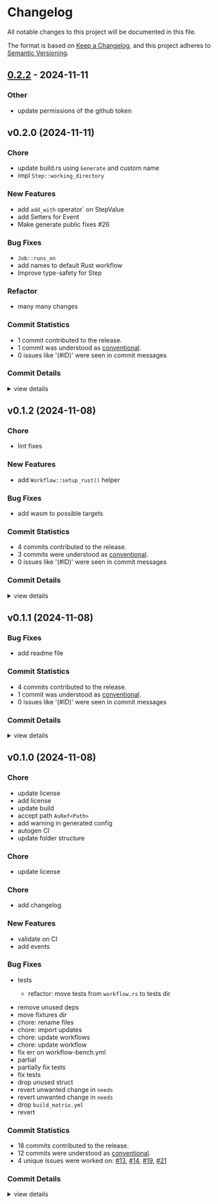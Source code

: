 # Changelog

All notable changes to this project will be documented in this file.

The format is based on [Keep a Changelog](https://keepachangelog.com/en/1.0.0/),
and this project adheres to [Semantic Versioning](https://semver.org/spec/v2.0.0.html).

## [0.2.2](https://github.com/tailcallhq/rust-gh-workflow/compare/gh-workflow-v0.2.1...gh-workflow-v0.2.2) - 2024-11-11

### Other

- update permissions of the github token

## v0.2.0 (2024-11-11)

<csr-id-d058f85eed4f6904cda24330f2f4e1c95a926257/>
<csr-id-d5a2987bb6aadbf0430b7a712f9f63d6552acf3e/>
<csr-id-96be2435d64d679b267ceeac4918b2b8bc07a77d/>

### Chore

 - <csr-id-d058f85eed4f6904cda24330f2f4e1c95a926257/> update build.rs using `Generate` and custom name
 - <csr-id-d5a2987bb6aadbf0430b7a712f9f63d6552acf3e/> impl `Step::working_directory`

### New Features

 - <csr-id-f2441994724242e1ea761bf6cadd023f346b383e/> add `add_with` operator` on StepValue
 - <csr-id-9a4b40af898fa766ce3b65c23dfe4c775839b785/> add Setters for Event
 - <csr-id-375862bc427518f715165c97442ab172ae379b8f/> Make generate public fixes #26

### Bug Fixes

 - <csr-id-c5b83cb65e16e0b2d0d8ab2a1b5b519db4693d82/> `Job::runs_on`
 - <csr-id-8027f4f3a6a95ae02044f5ac83386c2b0c53ec27/> add names to default Rust workflow
 - <csr-id-790765acf303891b491a37ee7d07413debd90f67/> Improve type-safety for Step

### Refactor

 - <csr-id-96be2435d64d679b267ceeac4918b2b8bc07a77d/> many many changes

### Commit Statistics

<csr-read-only-do-not-edit/>

 - 1 commit contributed to the release.
 - 1 commit was understood as [conventional](https://www.conventionalcommits.org).
 - 0 issues like '(#ID)' were seen in commit messages

### Commit Details

<csr-read-only-do-not-edit/>

<details><summary>view details</summary>

 * **Uncategorized**
    - Improve type-safety for Step ([`790765a`](https://github.com/tailcallhq/rust-gh-workflow/commit/790765acf303891b491a37ee7d07413debd90f67))
</details>

## v0.1.2 (2024-11-08)

<csr-id-9230d1f1dc00b87038ec17f39deca77c9be6ffa6/>

### Chore

 - <csr-id-9230d1f1dc00b87038ec17f39deca77c9be6ffa6/> lint fixes

### New Features

 - <csr-id-5a3f18477a2bddc662d3f100e7dd6cbf002cdd2f/> add `Workflow::setup_rust()` helper

### Bug Fixes

 - <csr-id-f74da3df992ee7c10564679c10b695e5b96a85c6/> add wasm to possible targets

### Commit Statistics

<csr-read-only-do-not-edit/>

 - 4 commits contributed to the release.
 - 3 commits were understood as [conventional](https://www.conventionalcommits.org).
 - 0 issues like '(#ID)' were seen in commit messages

### Commit Details

<csr-read-only-do-not-edit/>

<details><summary>view details</summary>

 * **Uncategorized**
    - Release gh-workflow v0.1.2 ([`e71bec6`](https://github.com/tailcallhq/rust-gh-workflow/commit/e71bec6475696c55f7db6cb399fe1572bde5d017))
    - Lint fixes ([`9230d1f`](https://github.com/tailcallhq/rust-gh-workflow/commit/9230d1f1dc00b87038ec17f39deca77c9be6ffa6))
    - Add `Workflow::setup_rust()` helper ([`5a3f184`](https://github.com/tailcallhq/rust-gh-workflow/commit/5a3f18477a2bddc662d3f100e7dd6cbf002cdd2f))
    - Add wasm to possible targets ([`f74da3d`](https://github.com/tailcallhq/rust-gh-workflow/commit/f74da3df992ee7c10564679c10b695e5b96a85c6))
</details>

## v0.1.1 (2024-11-08)

### Bug Fixes

 - <csr-id-55d81b06bf673774e9559915cbe1cb49ccf0a6c5/> add readme file

### Commit Statistics

<csr-read-only-do-not-edit/>

 - 4 commits contributed to the release.
 - 1 commit was understood as [conventional](https://www.conventionalcommits.org).
 - 0 issues like '(#ID)' were seen in commit messages

### Commit Details

<csr-read-only-do-not-edit/>

<details><summary>view details</summary>

 * **Uncategorized**
    - Release gh-workflow v0.1.1 ([`4dfbd11`](https://github.com/tailcallhq/rust-gh-workflow/commit/4dfbd11bb17f22245601c7a1d36d701328e8e646))
    - Release gh-workflow v0.1.1 ([`c58445e`](https://github.com/tailcallhq/rust-gh-workflow/commit/c58445effa55bca60e2283205feba758365efe51))
    - Release gh-workflow v0.1.1 ([`677a89e`](https://github.com/tailcallhq/rust-gh-workflow/commit/677a89e38a74410db14c7546499a1ce818befd96))
    - Add readme file ([`55d81b0`](https://github.com/tailcallhq/rust-gh-workflow/commit/55d81b06bf673774e9559915cbe1cb49ccf0a6c5))
</details>

## v0.1.0 (2024-11-08)

<csr-id-7f8b45f3f2065fc953da5fd4447183d0bcb94e38/>
<csr-id-d73d9faf093e15fc9d91a9318ca84f6113a310b0/>
<csr-id-1a004fc27cb6c44a6b76d5ca20b50dbfc90b4efe/>
<csr-id-55f52de53065d626aaea8007651251a9a86acc98/>
<csr-id-90545329d44378175e1bbabe5595868720961dad/>
<csr-id-dccdb3612602559e3c39e83ae3894086e06c5a5d/>
<csr-id-5e43aa120b9f37227bc0d1e9d2c3c840a652319e/>
<csr-id-cbf51abc82da429539cff463aebb83f941b62922/>
<csr-id-17a92e4d66226b5b22feadce6b2b79326be328d1/>

### Chore

 - <csr-id-7f8b45f3f2065fc953da5fd4447183d0bcb94e38/> update license
 - <csr-id-d73d9faf093e15fc9d91a9318ca84f6113a310b0/> add license
 - <csr-id-1a004fc27cb6c44a6b76d5ca20b50dbfc90b4efe/> update build
 - <csr-id-55f52de53065d626aaea8007651251a9a86acc98/> accept path `AsRef<Path>`
 - <csr-id-90545329d44378175e1bbabe5595868720961dad/> add warning in generated config
 - <csr-id-dccdb3612602559e3c39e83ae3894086e06c5a5d/> autogen CI
 - <csr-id-5e43aa120b9f37227bc0d1e9d2c3c840a652319e/> update folder structure

### Chore

 - <csr-id-17a92e4d66226b5b22feadce6b2b79326be328d1/> update license

### Chore

 - <csr-id-cbf51abc82da429539cff463aebb83f941b62922/> add changelog

### New Features

 - <csr-id-8f3615d7d3e6b71946b09c68a4ec8dc7cb3418a7/> validate on CI
 - <csr-id-d770fc8bec19a8dd6e7b680b8d61819383b50498/> add events

### Bug Fixes

 - <csr-id-e91cd8944cfa9cf758889c4157f12bc01758fee1/> tests
   * refactor: move tests from `workflow.rs` to tests dir
* remove unused deps
* move fixtures dir
* chore: rename files
* chore: import updates
* chore: update workflows
* chore: update workflow
* fix err on workflow-bench.yml
* partial
* partially fix tests
* fix tests
* drop unused struct
* revert unwanted change in `needs`
* revert unwanted change in `needs`
* drop `build_matrix.yml`
* revert

### Commit Statistics

<csr-read-only-do-not-edit/>

 - 18 commits contributed to the release.
 - 12 commits were understood as [conventional](https://www.conventionalcommits.org).
 - 4 unique issues were worked on: [#13](https://github.com/tailcallhq/rust-gh-workflow/issues/13), [#14](https://github.com/tailcallhq/rust-gh-workflow/issues/14), [#19](https://github.com/tailcallhq/rust-gh-workflow/issues/19), [#21](https://github.com/tailcallhq/rust-gh-workflow/issues/21)

### Commit Details

<csr-read-only-do-not-edit/>

<details><summary>view details</summary>

 * **[#13](https://github.com/tailcallhq/rust-gh-workflow/issues/13)**
    - Tests ([`e91cd89`](https://github.com/tailcallhq/rust-gh-workflow/commit/e91cd8944cfa9cf758889c4157f12bc01758fee1))
 * **[#14](https://github.com/tailcallhq/rust-gh-workflow/issues/14)**
    - Autogen CI ([`dccdb36`](https://github.com/tailcallhq/rust-gh-workflow/commit/dccdb3612602559e3c39e83ae3894086e06c5a5d))
 * **[#19](https://github.com/tailcallhq/rust-gh-workflow/issues/19)**
    - Accept path `AsRef<Path>` ([`55f52de`](https://github.com/tailcallhq/rust-gh-workflow/commit/55f52de53065d626aaea8007651251a9a86acc98))
 * **[#21](https://github.com/tailcallhq/rust-gh-workflow/issues/21)**
    - Validate on CI ([`8f3615d`](https://github.com/tailcallhq/rust-gh-workflow/commit/8f3615d7d3e6b71946b09c68a4ec8dc7cb3418a7))
 * **Uncategorized**
    - Release gh-workflow v0.1.0 ([`374d65c`](https://github.com/tailcallhq/rust-gh-workflow/commit/374d65c8c638b50efe5724d44f2bc1b409ab5a56))
    - Update license ([`17a92e4`](https://github.com/tailcallhq/rust-gh-workflow/commit/17a92e4d66226b5b22feadce6b2b79326be328d1))
    - Release gh-workflow v0.1.0 ([`3d5543b`](https://github.com/tailcallhq/rust-gh-workflow/commit/3d5543b427685752770a75ce3d078f7b38f7a5f2))
    - Release gh-workflow v0.1.0 ([`4602f22`](https://github.com/tailcallhq/rust-gh-workflow/commit/4602f22c2437cad2467ee083402b0eb7f29ab045))
    - Add changelog ([`cbf51ab`](https://github.com/tailcallhq/rust-gh-workflow/commit/cbf51abc82da429539cff463aebb83f941b62922))
    - Update license ([`7f8b45f`](https://github.com/tailcallhq/rust-gh-workflow/commit/7f8b45f3f2065fc953da5fd4447183d0bcb94e38))
    - Update manifest ([`770b3e3`](https://github.com/tailcallhq/rust-gh-workflow/commit/770b3e33773db936b91a416fb3ac26c809b2ad14))
    - Add license ([`d73d9fa`](https://github.com/tailcallhq/rust-gh-workflow/commit/d73d9faf093e15fc9d91a9318ca84f6113a310b0))
    - Update build ([`1a004fc`](https://github.com/tailcallhq/rust-gh-workflow/commit/1a004fc27cb6c44a6b76d5ca20b50dbfc90b4efe))
    - Update event ([`a0bf957`](https://github.com/tailcallhq/rust-gh-workflow/commit/a0bf95769e66eed96cc9b5b81c51bcf38e1b49fc))
    - Drop commented code ([`fe53956`](https://github.com/tailcallhq/rust-gh-workflow/commit/fe539566c65313f19f8773fea6cf78aa49cb7e65))
    - Add events ([`d770fc8`](https://github.com/tailcallhq/rust-gh-workflow/commit/d770fc8bec19a8dd6e7b680b8d61819383b50498))
    - Add warning in generated config ([`9054532`](https://github.com/tailcallhq/rust-gh-workflow/commit/90545329d44378175e1bbabe5595868720961dad))
    - Update folder structure ([`5e43aa1`](https://github.com/tailcallhq/rust-gh-workflow/commit/5e43aa120b9f37227bc0d1e9d2c3c840a652319e))
</details>

